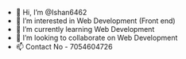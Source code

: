 - 👋 Hi, I’m @Ishan6462
- 👀 I’m interested in Web Development (Front end)
- 🌱 I’m currently learning Web Development
- 💞️ I’m looking to collaborate on Web Development
- 📫 Contact No - 7054604726 

<!---
Ishan6462/Ishan6462 is a ✨ special ✨ repository because its `README.md` (this file) appears on your GitHub profile.
You can click the Preview link to take a look at your changes.
--->
